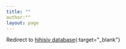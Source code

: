 ```yaml
---
title: ""
author:""
layout: page
---
```


Redirect to [hihisiv database](http://152.70.185.41){:target="_blank"} 